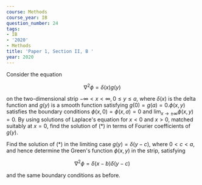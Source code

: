 ```yaml
---
course: Methods
course_year: IB
question_number: 24
tags:
- IB
- '2020'
- Methods
title: 'Paper 1, Section II, B '
year: 2020
---
```




Consider the equation

$$\nabla^{2} \phi=\delta(x) g(y)$$

on the two-dimensional strip $-\infty<x<\infty, 0 \leqslant y \leqslant a$, where $\delta(x)$ is the delta function and $g(y)$ is a smooth function satisfying $g(0)=g(a)=0 . \phi(x, y)$ satisfies the boundary conditions $\phi(x, 0)=\phi(x, a)=0$ and $\lim _{x \rightarrow \pm \infty} \phi(x, y)=0$. By using solutions of Laplace's equation for $x<0$ and $x>0$, matched suitably at $x=0$, find the solution of $(*)$ in terms of Fourier coefficients of $g(y)$.

Find the solution of $(*)$ in the limiting case $g(y)=\delta(y-c)$, where $0<c<a$, and hence determine the Green's function $\phi(x, y)$ in the strip, satisfying

$$\nabla^{2} \phi=\delta(x-b) \delta(y-c)$$

and the same boundary conditions as before.